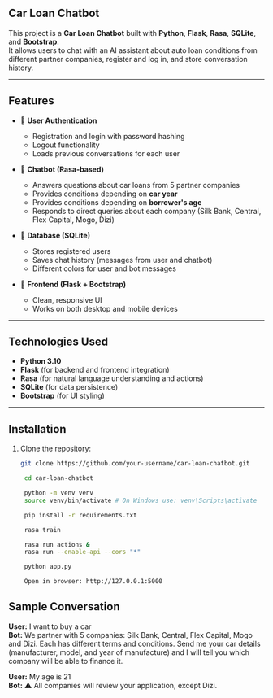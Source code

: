 ## Car Loan Chatbot

This project is a **Car Loan Chatbot** built with **Python**, **Flask**, **Rasa**, **SQLite**, and **Bootstrap**.  
It allows users to chat with an AI assistant about auto loan conditions from different partner companies, register and
log in, and store conversation history.

---

## Features

- 🔹 **User Authentication**
    - Registration and login with password hashing
    - Logout functionality
    - Loads previous conversations for each user

- 🔹 **Chatbot (Rasa-based)**
    - Answers questions about car loans from 5 partner companies
    - Provides conditions depending on **car year**
    - Provides conditions depending on **borrower's age**
    - Responds to direct queries about each company (Silk Bank, Central, Flex Capital, Mogo, Dizi)

- 🔹 **Database (SQLite)**
    - Stores registered users
    - Saves chat history (messages from user and chatbot)
    - Different colors for user and bot messages

- 🔹 **Frontend (Flask + Bootstrap)**
    - Clean, responsive UI
    - Works on both desktop and mobile devices

---

## Technologies Used

- **Python 3.10**
- **Flask** (for backend and frontend integration)
- **Rasa** (for natural language understanding and actions)
- **SQLite** (for data persistence)
- **Bootstrap** (for UI styling)

---

## Installation

1. Clone the repository:
   ```bash
   git clone https://github.com/your-username/car-loan-chatbot.git

    cd car-loan-chatbot

    python -m venv venv
    source venv/bin/activate # On Windows use: venv\Scripts\activate

    pip install -r requirements.txt

    rasa train
   
    rasa run actions &
    rasa run --enable-api --cors "*"

    python app.py
   
    Open in browser: http://127.0.0.1:5000
   

## Sample Conversation
**User:** I want to buy a car  
**Bot:** We partner with 5 companies: Silk Bank, Central, Flex Capital, Mogo and Dizi. Each has different terms and conditions. Send me your car details (manufacturer, model, and year of manufacture) and I will tell you which company will be able to finance it. 

**User:** My age is 21  
**Bot:** ⚠️ All companies will review your application, except Dizi.






